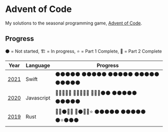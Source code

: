 # Advent of Code

My solutions to the seasonal programming game, [Advent of Code](https://adventofcode.com/).

## Progress

⚫ = Not started, 🏗️ = In progress, ⭐ = Part 1 Complete, 🌟 = Part 2 Complete

| Year                     | Language   | Progress                                           |
| ------------------------ | ---------- | -------------------------------------------------- |
| [2021](./2021/README.md) | Swift      | ⚫⚫⚫⚫⚫ ⚫⚫⚫⚫⚫ ⚫⚫⚫⚫⚫ ⚫⚫⚫⚫⚫ ⚫⚫⚫⚫⚫ |
| [2020](./2020/README.md) | Javascript | 🌟🌟🌟🌟🌟 🌟🌟🌟🌟🌟 🌟🌟🌟⚫⚫ ⚫⚫⚫⚫⚫ ⚫⚫⚫⚫⚫ |
| [2019](./2019/README.md) | Rust       | 🌟🌟⚫🌟🌟 🌟⚫🌟🌟⭐ ⚫⚫⚫⚫⚫ ⚫⚫⚫⚫⚫ ⚫⭐⚫⚫⚫ |
